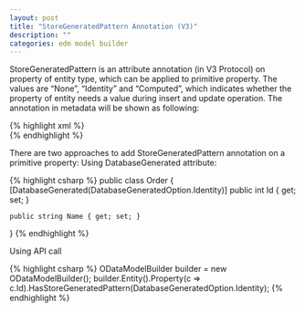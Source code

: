 ```yaml
---
layout: post
title: "StoreGeneratedPattern Annotation (V3)"
description: ""
categories: edm model builder
---
```


StoreGeneratedPattern is an attribute annotation (in V3 Protocol) on property of entity type, which can be applied to primitive property. The values are “None”, “Identity” and “Computed”, which indicates whether the property of entity needs a value during insert and update operation. The annotation in metadata will be shown as following:

{% highlight xml %}
<EntityType Name="Order">
    <Key>
        <PropertyRef Name="Id" />
    </Key>
    <Property Name="Id" Type="Edm.Int32" Nullable="false" annotation:StoreGeneratedPattern="Identity" />
    <Property Name="Name" Type="Edm.String" Nullable="false" />  
</EntityType>
{% endhighlight %}

There are two approaches to add StoreGeneratedPattern annotation on a primitive property:
Using DatabaseGenerated attribute:

{% highlight csharp %}
public class Order
{
    [DatabaseGenerated(DatabaseGeneratedOption.Identity)]
    public int Id { get; set; }

    public string Name { get; set; }
}
{% endhighlight %}

Using API call

{% highlight csharp %}
ODataModelBuilder builder = new ODataModelBuilder();
builder.Entity<Order>().Property(c => c.Id).HasStoreGeneratedPattern(DatabaseGeneratedOption.Identity);
{% endhighlight %}
